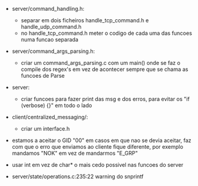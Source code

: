 - server/command_handling.h:
    - separar em dois ficheiros handle_tcp_command.h e handle_udp_command.h
    - no handle_tcp_command.h meter o codigo de cada uma das funcoes numa funcao separada

- server/command_args_parsing.h:
    - criar um command_args_parsing.c com um main() onde se faz o compile dos regex's em vez de acontecer sempre que se chama as funcoes de Parse

- server:
    - criar funcoes para fazer print das msg e dos erros, para evitar os "if (verbose) {}" em todo o lado

- client/centralized_messaging/:
    - criar um interface.h

- estamos a aceitar o GID "00" em casos em que nao se devia aceitar, faz com que o erro que enviamos ao cliente fique diferente, por exemplo mandamos "NOK" em vez de mandarmos "E_GRP"

- usar int em vez de char* o mais cedo possivel nas funcoes do server

- server/state/operations.c:235:22 warning do snprintf